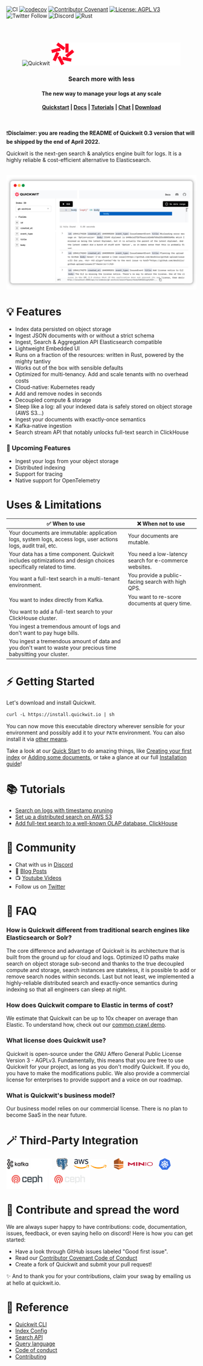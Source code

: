 ![CI](https://github.com/quickwit-oss/quickwit/actions/workflows/ci.yml/badge.svg)
[![codecov](https://codecov.io/gh/quickwit-oss/quickwit/branch/main/graph/badge.svg?token=06SRGAV5SS)](https://codecov.io/gh/quickwit-oss/quickwit)
[![Contributor Covenant](https://img.shields.io/badge/Contributor%20Covenant-2.0-4baaaa.svg)](CODE_OF_CONDUCT.md)
[![License: AGPL V3](https://img.shields.io/badge/license-AGPL%20V3-blue)](LICENCE.md)
![Twitter Follow](https://img.shields.io/twitter/follow/Quickwit_Inc?color=%231DA1F2&logo=Twitter&style=plastic)
![Discord](https://img.shields.io/discord/908281611840282624?logo=Discord&logoColor=%23FFFFFF&style=plastic) 
![Rust](https://img.shields.io/badge/Rust-black?logo=rust&style=plastic)
<br/>

<br/>
<br/>
<p align="center">
  <img src="docs/assets/images/logo_horizontal.svg#gh-light-mode-only" alt="Quickwit" height="60">
  <img src="docs/assets/images/quickwit-dark-theme-logo.png#gh-dark-mode-only" alt="Quickwit" height="60">
</p>

<h3 align="center">
Search more with less
</h3>
  
<h4 align="center">The new way to manage your logs at any scale
</h4>
<h4 align="center">
  <a href="https://quickwit.io/docs/get-started/quickstart">Quickstart</a> |
  <a href="https://quickwit.io/docs/">Docs</a> |
  <a href="https://quickwit.io/docs/guides/tutorial-hdfs-logs">Tutorials</a> |
  <a href="https://discord.gg/rpRRTezWhW">Chat</a> |
  <a href="https://quickwit.io/docs/get-started/installation">Download</a>
</h4>
<br/>

❗**Disclaimer: you are reading the README of Quickwit 0.3 version that will be shipped by the end of April 2022.**

Quickwit is the next-gen search & analytics engine built for logs. It is a highly reliable & cost-efficient alternative to Elasticsearch.

<br/>

<img src="docs/assets/images/quickwit-ui.svg"> 

<br/>

# 💡 Features

- Index data persisted on object storage
- Ingest JSON documents with or without a strict schema
- Ingest, Search & Aggregation API Elasticsearch compatible
- Lightweight Embedded UI
- Runs on a fraction of the resources: written in Rust, powered by the mighty tantivy
- Works out of the box with sensible defaults
- Optimized for multi-tenancy. Add and scale tenants with no overhead costs
- Cloud-native: Kubernetes ready
- Add and remove nodes in seconds
- Decoupled compute & storage
- Sleep like a log: all your indexed data is safely stored on object storage (AWS S3...)
- Ingest your documents with exactly-once semantics
- Kafka-native ingestion
- Search stream API that notably unlocks full-text search in ClickHouse


### 🔮 Upcoming Features
- Ingest your logs from your object storage
- Distributed indexing
- Support for tracing
- Native support for OpenTelemetry

# Uses & Limitations
| ✅ When to use                                                  	| ❌ When not to use                                       	|
|--------------------------------------------------------------	|--------------------------------------------------------------	|
| Your documents are immutable: application logs, system logs, access logs, user actions logs, audit trail, etc.                    	| Your documents are mutable.   	|
| Your data has a time component. Quickwit includes optimizations and design choices specifically related to time. | You need a low-latency search for e-commerce websites.               	|
| You want a full-text search in a multi-tenant environment.     	| You provide a public-facing search with high QPS.	| 
| You want to index directly from Kafka. | You want to re-score documents at query time.
| You want to add a full-text search to your ClickHouse cluster.
| You ingest a tremendous amount of logs and don't want to pay huge bills.                                                             	|
| You ingest a tremendous amount of data and you don't want to waste your precious time babysitting your cluster.

# ⚡  Getting Started


Let's download and install Quickwit.

```markdown
curl -L https://install.quickwit.io | sh
``` 

You can now move this executable directory wherever sensible for your environment and possibly add it to your `PATH` environment. You can also install it via [other means](https://quickwit.io/docs/get-started/installation).

Take a look at our [Quick Start]([https://quickwit.io/docs/get-started/quickstart) to do amazing things, like [Creating your first index](https://quickwit.io/docs/get-started/quickstart#create-your-first-index) or [Adding some documents](https://quickwit.io/docs/get-started/quickstart#lets-add-some-documents), or take a glance at our full [Installation guide](https://quickwit.io/docs/get-started/installation)!


# 📚 Tutorials

- [Search on logs with timestamp pruning](https://quickwit.io/docs/guides/tutorial-hdfs-logs)
- [Set up a distributed search on AWS S3](https://quickwit.io/docs/guides/tutorial-hdfs-logs-distributed-search-aws-s3)
- [Add full-text search to a well-known OLAP database, ClickHouse](https://quickwit.io/docs/guides/add-full-text-search-to-your-olap-db)

# 💬 Community

- Chat with us in [Discord][discord]
- 📝 [Blog Posts](https://quickwit.io/blog)
- 📺 [Youtube Videos](https://www.youtube.com/channel/UCvZVuRm2FiDq1_ul0mY85wA)
- Follow us on [Twitter][twitter]


# 🙋 FAQ
###  How is Quickwit different from traditional search engines like Elasticsearch or Solr?
The core difference and advantage of Quickwit is its architecture that is built from the ground up for cloud and logs. Optimized IO paths make search on object storage sub-second and thanks to the true decoupled compute and storage, search instances are stateless, it is possible to add or remove search nodes within seconds. Last but not least, we implemented a highly-reliable distributed search and exactly-once semantics during indexing so that all engineers can sleep at night. 

### How does Quickwit compare to Elastic in terms of cost?
We estimate that Quickwit can be up to 10x cheaper on average than Elastic. To understand how, check out our [common crawl demo](common-crawl.quickwit.io).

### What license does Quickwit use? 
Quickwit is open-source under the GNU Affero General Public License Version 3 - AGPLv3. Fundamentally, this means that you are free to use Quickwit for your project, as long as you don't modify Quickwit. If you do, you have to make the modifications public.
We also provide a commercial license for enterprises to provide support and a voice on our roadmap.

### What is Quickwit's business model?
Our business model relies on our commercial license. There is no plan to become SaaS in the near future.


# 🪄 Third-Party Integration
<p align="left">
<img align="center" src="docs/assets/images/kafka-logo.png#gh-light-mode-only" alt="quickwit_inc" height="30" width="auto"/> 
<img align="center" src="docs/assets/images/kafka-dark-theme.png#gh-dark-mode-only" alt="quickwit_inc" height="30" width="auto"/> &nbsp;
<img align="center" src="docs/assets/images/postgresql-logo.png" alt="quickwit_inc" height="30" width="auto"/> &nbsp;&nbsp;
<img align="center" src="docs/assets/images/aws-logo.png#gh-light-mode-only" alt="quickwit_inc" height="25" width="auto" /> 
<img align="center" src="docs/assets/images/aws-dark-theme-logo.png#gh-dark-mode-only" alt="quickwit_inc" height="25" width="auto" /> &nbsp; &nbsp;
<img align="center" src="docs/assets/images/kinesis-logo.svg" alt="quickwit_inc" height="30" width="auto"/> &nbsp;
<img align="center" src="docs/assets/images/minio-logo.png" alt="quickwit_inc" height="10" width="auto"/> &nbsp;&nbsp;
<img align="center" src="docs/assets/images/kubernetes-logo.png" alt="quickwit_inc" height="30" width="auto"/> 
<img align="center" src="docs/assets/images/ceph-logo.png#gh-light-mode-only" height="50" width="auto"/>
<img align="center" src="docs/assets/images/ceph-dark-mode-logo.png#gh-dark-mode-only" height="50" width="auto"/>
</p>
 

# 🤝 Contribute and spread the word

We are always super happy to have contributions: code, documentation, issues, feedback, or even saying hello on discord! Here is how you can get started: 
- Have a look through GitHub issues labeled "Good first issue".
- Read our [Contributor Covenant Code of Conduct](https://github.com/quickwit-oss/quickwit/blob/0add0562f08e4edd46f5c5537e8ef457d42a508e/CODE_OF_CONDUCT.md)
- Create a fork of Quickwit and submit your pull request!

✨ And to thank you for your contributions, claim your swag by emailing us at hello at quickwit.io.


# 🔗 Reference
- [Quickwit CLI](https://quickwit.io/docs/reference/cli)
- [Index Config](https://quickwit.io/docs/reference/index-config)
- [Search API](https://quickwit.io/docs/reference/rest-api)
- [Query language](https://quickwit.io/docs/reference/query-language)
- [Code of conduct](CODE_OF_CONDUCT.md)
- [Contributing](CONTRIBUTING.md)



[website]: https://quickwit.io/
[youtube]: https://www.youtube.com/channel/UCvZVuRm2FiDq1_ul0mY85wA
[twitter]: https://twitter.com/Quickwit_Inc
[discord]: https://discord.gg/MT27AG5EVE
[blogs]: https://quickwit.io/blog

